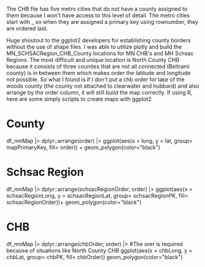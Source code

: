 The CHB file has five metro cities that do not have a county assigned to them because I won't have access to this level of detail.
The metro cities start with _ so when they are assigned a primary key using rownumber, they are ordered last.

Huge shoutout to the ggplot2 developers for establishing county borders without the use of shape files. I was able to utilize plotly and build the MN_SCHSACRegion_CHB_County locations for MN CHB's and MH Schsac Regions. The most difficult and unique location is North County CHB because it consists of three counties that are not all connected (Beltrami county) is in between them which makes order the latitude and longitude not possible. So what I found is if I don't put a chb order for lake of the woods county (the county not attached to clearwater and hubbard) and also arrange by the order column, it will still build the map correctly. 
If using R, here are some simply scripts to create maps with ggplot2
# County
df_mnMap |> 
  dplyr::arrange(order) |> 
  ggplot(aes(x = long, y = lat, group= mapPrimaryKey,  fill= order)) +
  geom_polygon(color="black")
# Schsac Region
  df_mnMap |> 
  dplyr::arrange(schsacRegionOrder, order) |> 
  ggplot(aes(x = schsacRegionLong, y = schsacRegionLat, group= schsacRegionPK,  fill= schsacRegionOrder))+
  geom_polygon(color="black")
# CHB
  df_mnMap |> 
  dplyr::arrange(chbOrder, order) |> #The orer is required because of situations like North County CHB 
  ggplot(aes(x = chbLong, y = chbLat, group= chbPK,  fill= chbOrder))
  geom_polygon(color="black")
